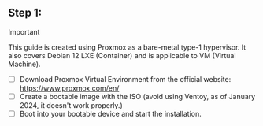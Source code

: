 ## Step 1:
> [!IMPORTANT]
> This guide is created using Proxmox as a bare-metal type-1 hypervisor. It also covers Debian 12 LXE (Container) and is applicable to VM (Virtual Machine).
- [ ] Download Proxmox Virtual Environment from the official website: https://www.proxmox.com/en/
- [ ] Create a bootable image with the ISO (avoid using Ventoy, as of January 2024, it doesn't work properly.)
- [ ] Boot into your bootable device and start the installation.

